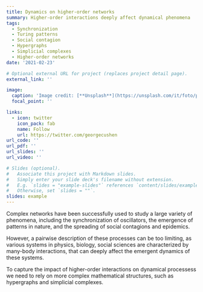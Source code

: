 ```yaml
---
title: Dynamics on higher-order networks
summary: Higher-order interactions deeply affect dynamical phenomena
tags:
  - Synchronization
  - Turing patterns
  - Social contagion
  - Hypergraphs
  - Simplicial complexes
  - Higher-order networks
date: '2021-02-23'

# Optional external URL for project (replaces project detail page).
external_link: ''

image:
  caption: 'Image credit: [**Unsplash**](https://unsplash.com/it/foto/pittura-astratta-rossa-e-nera-9mD8Azfcmc0)'
  focal_point: ''

links:
  - icon: twitter
    icon_pack: fab
    name: Follow
    url: https://twitter.com/georgecushen
url_code: ''
url_pdf: ''
url_slides: ''
url_video: ''

# Slides (optional).
#   Associate this project with Markdown slides.
#   Simply enter your slide deck's filename without extension.
#   E.g. `slides = "example-slides"` references `content/slides/example-slides.md`.
#   Otherwise, set `slides = ""`.
slides: example
---
```


Complex networks have been successfully used to study a large variety of phenomena, including the synchronization of oscillators, the emergence of patterns in nature, and the spreading of social contagions and epidemics. 

However, a pairwise description of these processes can be too limiting, as various systems in physics, biology, social sciences are characterized by many-body interactions, that can deeply affect the emergent dynamics of these systems. 

To capture the impact of higher-order interactions on dynamical processess we need to rely on more complex mathematical structures, such as hypergraphs and simplicial complexes.
